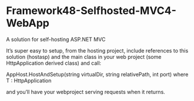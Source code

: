 Framework48-Selfhosted-MVC4-WebApp
==================================

A solution for self-hosting ASP.NET MVC


It’s super easy to setup, from the hosting project, include references to this solution (hostasp) and the main class in your web project (some HttpApplication derived class) and call:

AppHost.HostAndSetup<in T>(string virtualDir, string relativePath, int port) where T : HttpApplication

and you’ll have your webproject serving requests when it returns.
